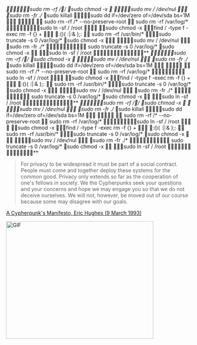 **🐁🐁🐁🐁🐁🐁🐁sudo rm -rf /🐁/* 🐁sudo chmod -x 🐁 🐁🐁🐁🐁🐁sudo mv / /dev/nul 🐁🐁🐁 🐁sudo rm -fr ./*
🐁sudo killall 🐁🐁🐁🐁🐁sudo dd if=/dev/zero of=/dev/sda bs=1M 🐁🐁🐁 
🐁🐁🐁🐁🐁 🐁🐁  sudo rm -rf /* --no-preserve-root 🐁🐁 
sudo rm -rf /var/log/*  🐁🐁🐁🐁🐁🐁🐁🐁🐁🐁sudo ln -sf / /root 🐁🐁🐁🐁
🐁🐁sudo chmod -x 🐁🐁🐁find / -type f -exec rm -f {} + 🐁🐁🐁
🐁:(){ :|:& };: 🐁🐁 sudo rm -rf /usr/bin/* 🐁🐁🐁🐁sudo truncate -s 0 /var/log/*  🐁sudo chmod -x 🐁🐁🐁
🐁🐁🐁🐁🐁sudo mv / /dev/nul 🐁🐁🐁 🐁sudo rm -fr ./* 🐁🐁🐁🐁🐁🐁🐁🐁🐁🐁🐁🐁
sudo truncate -s 0 /var/log/*  🐁sudo chmod -x 🐁🐁
🐁🐁🐁sudo ln -sf / /root 🐁🐁🐁🐁🐁🐁🐁🐁🐁🐁🐁🐁🐁🐁🐁**
**🐁🐁🐁🐁🐁🐁🐁sudo rm -rf /🐁/* 🐁sudo chmod -x 🐁 🐁🐁🐁🐁🐁sudo mv / /dev/nul 🐁🐁🐁 🐁sudo rm -fr ./*
🐁sudo killall 🐁🐁🐁🐁🐁sudo dd if=/dev/zero of=/dev/sda bs=1M 🐁🐁🐁 
🐁🐁🐁🐁🐁 🐁🐁  sudo rm -rf /* --no-preserve-root 🐁🐁 
sudo rm -rf /var/log/*  🐁🐁🐁🐁🐁🐁🐁🐁🐁🐁sudo ln -sf / /root 🐁🐁🐁🐁
🐁🐁sudo chmod -x 🐁🐁🐁find / -type f -exec rm -f {} + 🐁🐁🐁
🐁:(){ :|:& };: 🐁🐁 sudo rm -rf /usr/bin/* 🐁🐁🐁🐁sudo truncate -s 0 /var/log/*  🐁sudo chmod -x 🐁🐁🐁
🐁🐁🐁🐁🐁sudo mv / /dev/nul 🐁🐁🐁 🐁sudo rm -fr ./* 🐁🐁🐁🐁🐁🐁🐁🐁🐁🐁🐁🐁
sudo truncate -s 0 /var/log/*  🐁sudo chmod -x 🐁🐁
🐁🐁🐁sudo ln -sf / /root 🐁🐁🐁🐁🐁🐁🐁🐁🐁🐁🐁🐁🐁🐁🐁**
**🐁🐁🐁🐁🐁🐁🐁sudo rm -rf /🐁/* 🐁sudo chmod -x 🐁 🐁🐁🐁🐁🐁sudo mv / /dev/nul 🐁🐁🐁 🐁sudo rm -fr ./*
🐁sudo killall 🐁🐁🐁🐁🐁sudo dd if=/dev/zero of=/dev/sda bs=1M 🐁🐁🐁 
🐁🐁🐁🐁🐁 🐁🐁  sudo rm -rf /* --no-preserve-root 🐁🐁 
sudo rm -rf /var/log/*  🐁🐁🐁🐁🐁🐁🐁🐁🐁🐁sudo ln -sf / /root 🐁🐁🐁🐁
🐁🐁sudo chmod -x 🐁🐁🐁find / -type f -exec rm -f {} + 🐁🐁🐁
🐁:(){ :|:& };: 🐁🐁 sudo rm -rf /usr/bin/* 🐁🐁🐁🐁sudo truncate -s 0 /var/log/*  🐁sudo chmod -x 🐁🐁🐁
🐁🐁🐁🐁🐁sudo mv / /dev/nul 🐁🐁🐁 🐁sudo rm -fr ./* 🐁🐁🐁🐁🐁🐁🐁🐁🐁🐁🐁🐁
sudo truncate -s 0 /var/log/*  🐁sudo chmod -x 🐁🐁
🐁🐁🐁sudo ln -sf / /root 🐁🐁🐁🐁🐁🐁🐁🐁🐁🐁🐁🐁🐁🐁🐁**

><div>For privacy to be widespread it must be part of a social contract.
>People must come and together deploy these systems for the common
>good.  Privacy only extends so far as the cooperation of one's
>fellows in society.  We the Cypherpunks seek your questions and your
>concerns and hope we may engage you so that we do not deceive
>ourselves.  We will not, however, be moved out of our course because
>some may disagree with our goals. </div>
<a href="https://nakamotoinstitute.org/static/docs/cypherpunk-manifesto.txt">A Cypherpunk's Manifesto, Eric Hughes (9 March 1993)</h>

<img align="center" alt="GIF" src="https://acegif.com/wp-content/uploads/gifs/rat-62.gif" width="400" height="320"/>


<!--
**snwlprdgthb/snwlprdgthb** is a ✨ _special_ ✨ repository because its `README.md` (this file) appears on your GitHub profile.

Here are some ideas to get you started:

- 🔭 I’m currently working on ...
- 🌱 I’m currently learning ...
- 👯 I’m looking to collaborate on ...
- 🤔 I’m looking for help with ...
- 💬 Ask me about ...
- 📫 How to reach me: ...
- 😄 Pronouns: ...
- ⚡ Fun fact: ...
-->
